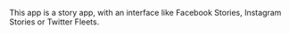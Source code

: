 This app is a story app, with an interface like Facebook Stories, Instagram Stories or Twitter Fleets.
